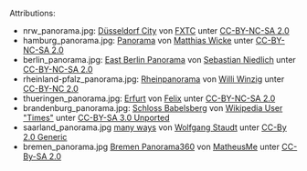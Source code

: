 Attributions:

- nrw_panorama.jpg: [Düsseldorf City](http://www.flickr.com/photos/fxtc/5023898065/in/photostream/) von [FXTC](http://www.flickr.com/photos/fxtc/) unter [CC-BY-NC-SA 2.0](http://creativecommons.org/licenses/by-nc-sa/2.0/)
- hamburg_panorama.jpg: [Panorama](https://secure.flickr.com/photos/matthiaswicke/5332575337/) von [Matthias Wicke](https://secure.flickr.com/photos/matthiaswicke/) unter [CC-BY-NC-SA 2.0](http://creativecommons.org/licenses/by-nc-sa/2.0/)
- berlin_panorama.jpg: [East Berlin Panorama](http://www.flickr.com/photos/42311564@N00/3877349119/) von [Sebastian Niedlich](http://www.flickr.com/photos/42311564@N00/) unter [CC-BY-NC-SA 2.0](http://creativecommons.org/licenses/by-nc-sa/2.0/deed.en)
- rheinland-pfalz_panorama.jpg: [Rheinpanorama](https://secure.flickr.com/photos/92417107@N04/8409692542/) von [Willi Winzig](https://secure.flickr.com/photos/92417107@N04/) unter [CC-BY-NC 2.0](http://creativecommons.org/licenses/by-nc/2.0/deed.en)
- thueringen_panorama.jpg: [Erfurt](https://secure.flickr.com/photos/mplabs/3285623625/) von [Felix](https://secure.flickr.com/photos/mplabs/) unter [CC-BY-NC-SA 2.0](http://creativecommons.org/licenses/by-nc-sa/2.0/deed.en)
- brandenburg_panorama.jpg: [Schloss Babelsberg](http://commons.wikimedia.org/wiki/File:Schloss_Babelsberg.jpg) von [Wikipedia User "Times"](http://de.wikipedia.org/wiki/User:Times) unter [CC-BY-SA 3.0 Unported](http://creativecommons.org/licenses/by-sa/3.0/deed.en)
- saarland_panorama.jpg [many ways](https://secure.flickr.com/photos/wolfgangstaudt/2130880673) von [Wolfgang Staudt](https://secure.flickr.com/photos/wolfgangstaudt/) unter [CC-By 2.0 Generic](https://creativecommons.org/licenses/by/2.0/)
- bremen_panorama.jpg [Bremen Panorama360](https://commons.wikimedia.org/wiki/File:Bremen_Panorama360.jpg) von [MatheusMe](https://sl.wikipedia.org/wiki/Uporabnik:MatheusMe) unter [CC-By-SA 2.0](https://creativecommons.org/licenses/by-sa/2.5/deed.en)

